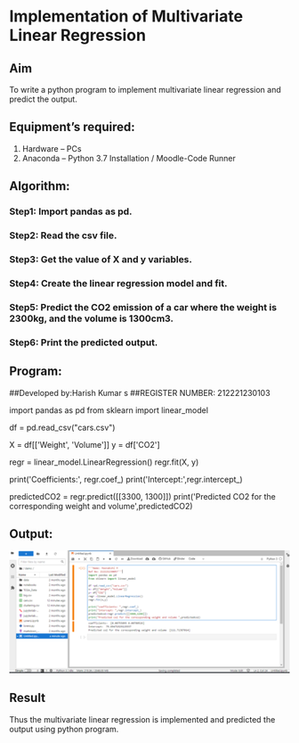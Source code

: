 # Implementation of Multivariate Linear Regression
## Aim
To write a python program to implement multivariate linear regression and predict the output.
## Equipment’s required:
1.	Hardware – PCs
2.	Anaconda – Python 3.7 Installation / Moodle-Code Runner
## Algorithm:
### Step1: Import pandas as pd. 
### Step2: Read the csv file.
### Step3: Get the value of X and y variables.
### Step4: Create the linear regression model and fit.
### Step5: Predict the CO2 emission of a car where the weight is 2300kg, and the volume is 1300cm3.
### Step6: Print the predicted output.
## Program:

##Developed by:Harish Kumar s
##REGISTER NUMBER: 212221230103

import pandas as pd
from sklearn import linear_model

df = pd.read_csv("cars.csv")

X = df[['Weight', 'Volume']]
y = df['CO2']

regr = linear_model.LinearRegression()
regr.fit(X, y)

print('Coefficients:', regr.coef_)
print('Intercept:',regr.intercept_)

predictedCO2 = regr.predict([[3300, 1300]])
print('Predicted CO2 for the corresponding weight and volume',predictedCO2)

## Output:
![OUTPUT](1.png)
## Result
Thus the multivariate linear regression is implemented and predicted the output using python program.